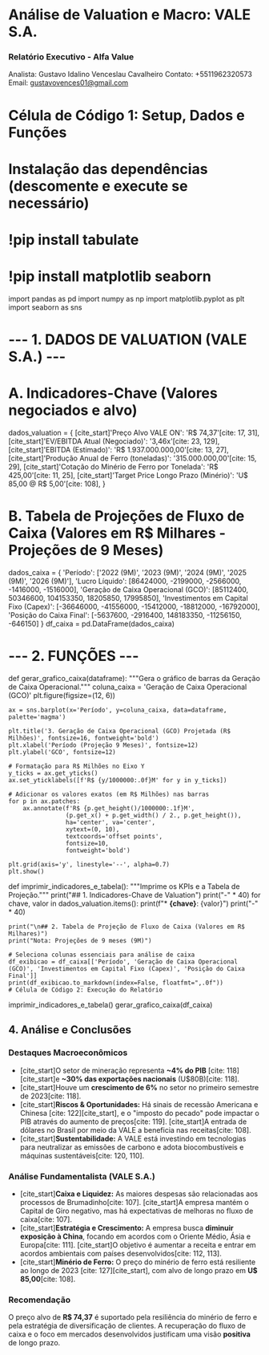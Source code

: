 # Análise de Valuation e Macro: VALE S.A.
### Relatório Executivo - Alfa Value
Analista: Gustavo Idalino Venceslau Cavalheiro
Contato: +5511962320573
Email: gustavovences01@gmail.com

# Célula de Código 1: Setup, Dados e Funções

# Instalação das dependências (descomente e execute se necessário)
# !pip install tabulate
# !pip install matplotlib seaborn

import pandas as pd
import numpy as np
import matplotlib.pyplot as plt
import seaborn as sns

# --- 1. DADOS DE VALUATION (VALE S.A.) ---

# A. Indicadores-Chave (Valores negociados e alvo)
dados_valuation = {
    [cite_start]'Preço Alvo VALE ON': 'R$ 74,37'[cite: 17, 31],
    [cite_start]'EV/EBITDA Atual (Negociado)': '3,46x'[cite: 23, 129],
    [cite_start]'EBITDA (Estimado)': 'R$ 1.937.000.000,00'[cite: 13, 27],
    [cite_start]'Produção Anual de Ferro (toneladas)': '315.000.000,00'[cite: 15, 29],
    [cite_start]'Cotação do Minério de Ferro por Tonelada': 'R$ 425,00'[cite: 11, 25],
    [cite_start]'Target Price Longo Prazo (Minério)': 'U$ 85,00 @ R$ 5,00'[cite: 108],
}

# B. Tabela de Projeções de Fluxo de Caixa (Valores em R$ Milhares - Projeções de 9 Meses)
dados_caixa = {
    'Período': ['2022 (9M)', '2023 (9M)', '2024 (9M)', '2025 (9M)', '2026 (9M)'],
    'Lucro Líquido': [86424000, -2199000, -2566000, -1416000, -1516000],
    'Geração de Caixa Operacional (GCO)': [85112400, 50346600, 104153350, 18205850, 17995850],
    'Investimentos em Capital Fixo (Capex)': [-36646000, -41556000, -15412000, -18812000, -16792000],
    'Posição do Caixa Final': [-5637600, -2916400, 148183350, -11256150, -646150]
}
df_caixa = pd.DataFrame(dados_caixa)

# --- 2. FUNÇÕES ---

def gerar_grafico_caixa(dataframe):
    """Gera o gráfico de barras da Geração de Caixa Operacional."""
    coluna_caixa = 'Geração de Caixa Operacional (GCO)'
    plt.figure(figsize=(12, 6))
    
    ax = sns.barplot(x='Período', y=coluna_caixa, data=dataframe, palette='magma')
    
    plt.title('3. Geração de Caixa Operacional (GCO) Projetada (R$ Milhões)', fontsize=16, fontweight='bold')
    plt.xlabel('Período (Projeção 9 Meses)', fontsize=12)
    plt.ylabel('GCO', fontsize=12)

    # Formatação para R$ Milhões no Eixo Y
    y_ticks = ax.get_yticks()
    ax.set_yticklabels([f'R$ {y/1000000:.0f}M' for y in y_ticks])
    
    # Adicionar os valores exatos (em R$ Milhões) nas barras
    for p in ax.patches:
        ax.annotate(f'R$ {p.get_height()/1000000:.1f}M', 
                    (p.get_x() + p.get_width() / 2., p.get_height()), 
                    ha='center', va='center', 
                    xytext=(0, 10), 
                    textcoords='offset points',
                    fontsize=10,
                    fontweight='bold')
    
    plt.grid(axis='y', linestyle='--', alpha=0.7)
    plt.show()

def imprimir_indicadores_e_tabela():
    """Imprime os KPIs e a Tabela de Projeção."""
    print("## 1. Indicadores-Chave de Valuation")
    print("-" * 40)
    for chave, valor in dados_valuation.items():
        print(f"* **{chave}**: {valor}")
    print("-" * 40)

    print("\n## 2. Tabela de Projeção de Fluxo de Caixa (Valores em R$ Milhares)")
    print("Nota: Projeções de 9 meses (9M)")
    
    # Seleciona colunas essenciais para análise de caixa
    df_exibicao = df_caixa[['Período', 'Geração de Caixa Operacional (GCO)', 'Investimentos em Capital Fixo (Capex)', 'Posição do Caixa Final']]
    print(df_exibicao.to_markdown(index=False, floatfmt=",.0f"))
    # Célula de Código 2: Execução do Relatório

imprimir_indicadores_e_tabela()
gerar_grafico_caixa(df_caixa)

## 4. Análise e Conclusões

### Destaques Macroeconômicos
* [cite_start]O setor de mineração representa **~4% do PIB** [cite: 118] [cite_start]e **~30% das exportações nacionais** (U$80B)[cite: 118].
* [cite_start]Houve um **crescimento de 6%** no setor no primeiro semestre de 2023[cite: 118].
* [cite_start]**Riscos & Oportunidades:** Há sinais de recessão Americana e Chinesa [cite: 122][cite_start], e o "imposto do pecado" pode impactar o PIB através do aumento de preços[cite: 119]. [cite_start]A entrada de dólares no Brasil por meio da VALE a beneficia nas receitas[cite: 108].
* [cite_start]**Sustentabilidade:** A VALE está investindo em tecnologias para neutralizar as emissões de carbono e adota biocombustíveis e máquinas sustentáveis[cite: 120, 110].

### Análise Fundamentalista (VALE S.A.)
* [cite_start]**Caixa e Liquidez:** As maiores despesas são relacionadas aos processos de Brumadinho[cite: 107]. [cite_start]A empresa mantém o Capital de Giro negativo, mas há expectativas de melhoras no fluxo de caixa[cite: 107].
* [cite_start]**Estratégia e Crescimento:** A empresa busca **diminuir exposição à China**, focando em acordos com o Oriente Médio, Ásia e Europa[cite: 111]. [cite_start]O objetivo é aumentar a receita e entrar em acordos ambientais com países desenvolvidos[cite: 112, 113].
* [cite_start]**Minério de Ferro:** O preço do minério de ferro está resiliente ao longo de 2023 [cite: 127][cite_start], com alvo de longo prazo em **U$ 85,00**[cite: 108].

### Recomendação
O preço alvo de **R$ 74,37** é suportado pela resiliência do minério de ferro e pela estratégia de diversificação de clientes. A recuperação do fluxo de caixa e o foco em mercados desenvolvidos justificam uma visão **positiva** de longo prazo.
